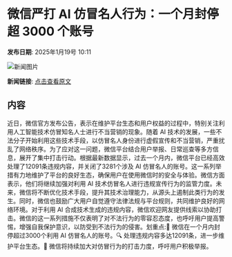 # 微信严打 AI 仿冒名人行为：一个月封停超 3000 个账号

**发布日期**: 2025年1月19号 10:11

![新闻图片](https://pic.chinaz.com/picmap/thumb/201907082355001257_2.jpg)

**新闻链接**: [点击查看原文](https://www.aibase.com/zh/news/14823)

## 内容

近日，微信官方发布公告，表示在维护平台生态和用户权益的过程中，特别关注利用人工智能技术仿冒知名人士进行不当营销的现象。随着 AI 技术的发展，一些不法分子开始利用这些技术手段，以仿冒名人身份进行虚假宣传和不当营销，严重扰乱了网络秩序。为了应对这一问题，微信平台结合用户举报、日常巡查等多方信息，展开了集中打击行动。根据最新数据显示，过去一个月内，微信平台已经高效处理了12091条违规内容，并关闭了3281个涉及 AI 仿冒名人的账号。这一系列举措有力地维护了平台的良好生态，确保用户在使用微信时的安全与体验。微信方面表示，他们将继续加强对利用 AI 技术仿冒名人进行违规宣传行为的监管力度。未来，微信将不断优化技术手段，提升其技术治理能力，从源头上遏制此类行为的发生。同时，微信也鼓励广大用户自觉遵守法律法规与平台规则，共同维护良好的网络环境。对于利用 AI 合成技术生成的违规内容，微信欢迎网友提供线索以协助打击。微信的这一系列措施不仅表明了对不法行为的零容忍态度，也呼吁用户提高警惕，增强自我保护意识，以防受到不法行为的侵害。划重点:🌟 微信在一个月内封停超过3000个利用 AI 仿冒名人的账号。🔍 处理违规内容多达12091条，进一步维护平台生态。📢 微信将持续加大对仿冒行为的打击力度，呼吁用户积极举报。
